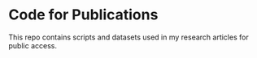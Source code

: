 # Code for Publications
This repo contains scripts and datasets used in my research articles for public access.
